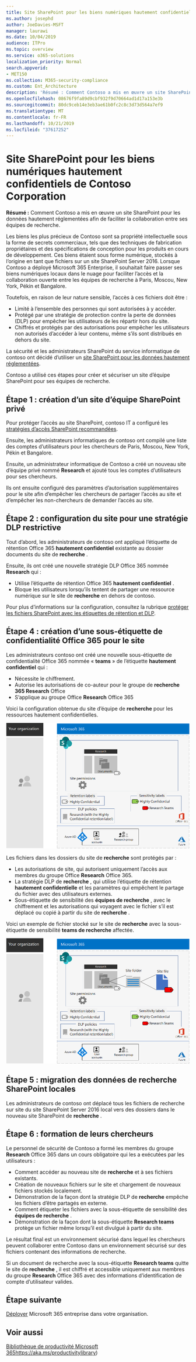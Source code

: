 ```yaml
---
title: Site SharePoint pour les biens numériques hautement confidentiels de Contoso Corporation
ms.author: josephd
author: JoeDavies-MSFT
manager: laurawi
ms.date: 10/04/2019
audience: ITPro
ms.topic: overview
ms.service: o365-solutions
localization_priority: Normal
search.appverid:
- MET150
ms.collection: M365-security-compliance
ms.custom: Ent_Architecture
description: 'Résumé : Comment Contoso a mis en œuvre un site SharePoint pour les données hautement réglementées afin de faciliter la collaboration entre ses équipes de recherche.'
ms.openlocfilehash: 08676f9fa89d9cbf932f9d70664ad1d17a153e3b
ms.sourcegitcommit: 80dc9ceb14e3eb3ae61b0fc2c8c3d73d564a7ef9
ms.translationtype: MT
ms.contentlocale: fr-FR
ms.lasthandoff: 10/21/2019
ms.locfileid: "37617252"
---
```

# <a name="sharepoint-site-for-highly-confidential-digital-assets-of-the-contoso-corporation"></a>Site SharePoint pour les biens numériques hautement confidentiels de Contoso Corporation

 **Résumé :** Comment Contoso a mis en œuvre un site SharePoint pour les données hautement réglementées afin de faciliter la collaboration entre ses équipes de recherche.
  
Les biens les plus précieux de Contoso sont sa propriété intellectuelle sous la forme de secrets commerciaux, tels que des techniques de fabrication propriétaires et des spécifications de conception pour les produits en cours de développement. Ces biens étaient sous forme numérique, stockés à l’origine en tant que fichiers sur un site SharePoint Server 2016. Lorsque Contoso a déployé Microsoft 365 Enterprise, il souhaitait faire passer ses biens numériques locaux dans le nuage pour faciliter l’accès et la collaboration ouverte entre les équipes de recherche à Paris, Moscou, New York, Pékin et Bangalore. 
  
Toutefois, en raison de leur nature sensible, l’accès à ces fichiers doit être :

- Limité à l’ensemble des personnes qui sont autorisées à y accéder. 
- Protégé par une stratégie de protection contre la perte de données (DLP) pour empêcher les utilisateurs de les répartir hors du site.
- Chiffrés et protégés par des autorisations pour empêcher les utilisateurs non autorisés d’accéder à leur contenu, même s’ils sont distribués en dehors du site.

La sécurité et les administrateurs SharePoint du service informatique de contoso ont décidé d’utiliser un [site SharePoint pour les données hautement réglementées](teams-sharepoint-online-sites-highly-regulated-data.md).
  
Contoso a utilisé ces étapes pour créer et sécuriser un site d’équipe SharePoint pour ses équipes de recherche.

## <a name="step-1-created-a-private-sharepoint-team-site"></a>Étape 1 : création d’un site d’équipe SharePoint privé

Pour protéger l’accès au site SharePoint, contoso IT a configuré les [stratégies d’accès SharePoint recommandées](sharepoint-file-access-policies.md).

Ensuite, les administrateurs informatiques de contoso ont compilé une liste des comptes d’utilisateurs pour les chercheurs de Paris, Moscou, New York, Pékin et Bangalore. 

Ensuite, un administrateur informatique de Contoso a créé un nouveau site d’équipe privé nommé **Research** et ajouté tous les comptes d’utilisateurs pour ses chercheurs.

Ils ont ensuite configuré des paramètres d’autorisation supplémentaires pour le site afin d’empêcher les chercheurs de partager l’accès au site et d’empêcher les non-chercheurs de demander l’accès au site.

## <a name="step-2-configured-the-site-for-a-restrictive-dlp-policy"></a>Étape 2 : configuration du site pour une stratégie DLP restrictive

Tout d’abord, les administrateurs de contoso ont appliqué l’étiquette de rétention Office 365 **hautement confidentiel** existante au dossier documents du site de **recherche** .

Ensuite, ils ont créé une nouvelle stratégie DLP Office 365 nommée **Research** qui :

- Utilise l’étiquette de rétention Office 365 **hautement confidentiel** . 
- Bloque les utilisateurs lorsqu’ils tentent de partager une ressource numérique sur le site de **recherche** en dehors de contoso.

Pour plus d’informations sur la configuration, consultez la rubrique [protéger les fichiers SharePoint avec les étiquettes de rétention et DLP](https://docs.microsoft.com/office365/enterprise/protect-sharepoint-online-files-with-office-365-labels-and-dlp).

## <a name="step-4-created-an-office-365-sensitivity-sublabel-for-the-site"></a>Étape 4 : création d’une sous-étiquette de confidentialité Office 365 pour le site

Les administrateurs contoso ont créé une nouvelle sous-étiquette de confidentialité Office 365 nommée « **teams** » de l’étiquette **hautement confidentiel** qui :

- Nécessite le chiffrement.
- Autorise les autorisations de co-auteur pour le groupe de **recherche 365 Research** Office
- S’applique au groupe Office **Research** Office 365

Voici la configuration obtenue du site d’équipe de **recherche** pour les ressources hautement confidentielles.

![La configuration obtenue du site d’équipe de recherche pour les ressources hautement confidentielles](./media/contoso-sharepoint-online-site-for-highly-confidential-assets/final-config.png)

Les fichiers dans les dossiers du site de **recherche** sont protégés par :

- Les autorisations de site, qui autorisent uniquement l’accès aux membres du groupe Office **Research** Office 365.
- La stratégie DLP de **recherche** , qui utilise l’étiquette de rétention **hautement confidentielle** et les paramètres qui empêchent le partage du fichier avec des utilisateurs externes.
- Sous-étiquette de sensibilité des **équipes de recherche** , avec le chiffrement et les autorisations qui voyagent avec le fichier s’il est déplacé ou copié à partir du site de **recherche** .

Voici un exemple de fichier stocké sur le site de **recherche** avec la sous-étiquette de sensibilité **teams de recherche** affectée.

![La configuration obtenue du site d’équipe de recherche pour les ressources hautement confidentielles](./media/contoso-sharepoint-online-site-for-highly-confidential-assets/final-config-example-file.png)


## <a name="step-5-migrated-the-on-premises-sharepoint-research-data"></a>Étape 5 : migration des données de recherche SharePoint locales

Les administrateurs de contoso ont déplacé tous les fichiers de recherche sur site du site SharePoint Server 2016 local vers des dossiers dans le nouveau site SharePoint de **recherche** .

## <a name="step-6-trained-their-researchers"></a>Étape 6 : formation de leurs chercheurs

Le personnel de sécurité de Contoso a formé les membres du groupe **Research** Office 365 dans un cours obligatoire qui les a exécutées par les utilisateurs :

- Comment accéder au nouveau site de **recherche** et à ses fichiers existants.
- Création de nouveaux fichiers sur le site et chargement de nouveaux fichiers stockés localement.
- Démonstration de la façon dont la stratégie DLP de **recherche** empêche les fichiers d’être partagés en externe.
- Comment étiqueter les fichiers avec la sous-étiquette de sensibilité des **équipes de recherche** .
- Démonstration de la façon dont la sous-étiquette **Research teams** protège un fichier même lorsqu’il est divulgué à partir du site.

Le résultat final est un environnement sécurisé dans lequel les chercheurs peuvent collaborer entre Contoso dans un environnement sécurisé sur des fichiers contenant des informations de recherche. 

Si un document de recherche avec la sous-étiquette **Research teams** quitte le site de **recherche** , il est chiffré et accessible uniquement aux membres du groupe **Research** Office 365 avec des informations d’identification de compte d’utilisateur valides.

## <a name="next-step"></a>Étape suivante

[Déployer](deploy-microsoft-365-enterprise.md) Microsoft 365 entreprise dans votre organisation.

## <a name="see-also"></a>Voir aussi

[Bibliothèque de productivité Microsoft 365](https://aka.ms/productivitylibrary)https://aka.ms/productivitylibrary)
